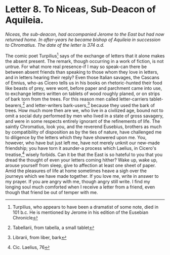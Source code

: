 <h1>Letter 8. To Niceas, Sub-Deacon of Aquileia.</h1>

<p><i>Niceas, the sub-deacon, had accompanied Jerome to the East but had now returned home. In after-years he became bishop of Aquileia in succession to Chromatius. The date of the letter is 374 a.d.</i></p>

The comic poet Turpilius[^P278_47994] says of the exchange of letters that it alone makes the absent present. The remark, though occurring in a work of fiction, is not untrue. For what more real presence-if I may so speak-can there be between absent friends than speaking to those whom they love in letters, and in letters hearing their reply? Even those Italian savages, the Cascans of Ennius, who-as Cicero tells us in his books on rhetoric-hunted their food like beasts of prey, were wont, before paper and parchment came into use, to exchange letters written on tablets of wood roughly planed, or on strips of bark torn from the trees. For this reason men called letter-carriers tablet-bearers,[^P279_48809] and letter-writers bark-users,[^P280_48889] because they used the bark of trees. How much more then are we, who live in a civilized age, bound not to omit a social duty performed by men who lived in a state of gross savagery, and were in some respects entirely ignorant of the refinements of life. The saintly Chromatius, look you, and the reverend Eusebius, brothers as much by compatibility of disposition as by the ties of nature, have challenged me to diligence by the letters which they have showered upon me. You, however, who have but just left me, have not merely unknit our new-made friendship; you have torn it asunder-a process which Laelius, in Cicero's treatise,[^P281_49556] wisely forbids. Can it be that the East is so hateful to you that you dread the thought of even your letters coming hither? Wake up, wake up, arouse yourself from sleep, give to affection at least one sheet of paper. Amid the pleasures of life at home sometimes heave a sigh over the journeys which we have made together. If you love me, write in answer to my prayer. If you are angry with me, though angry still write. I find my longing soul much comforted when I receive a letter from a friend, even though that friend be out of temper with me.

[^P278_47994]:
	Turpilius, who appears to have been a dramatist of some note, died in 101 b.c. He is mentioned by Jerome in his edition of the Eusebian Chronicle

[^P279_48809]:
	Tabellarii, from tabella, a small tablet

[^P280_48889]:
	Librarii, from liber, bark

[^P281_49556]:
	Cic. Laelius, 76